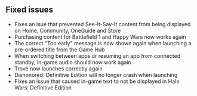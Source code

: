## Fixed issues
- Fixes an isue that prevented See-It-Say-It content from being displayed on Home, Community, OneGuide and Store
- Purchasing content for Battlefield 1 and Happy Wars now works again
- The correct "Too early" message is now shown again when launching a pre-ordered title from the Game Hub
- When switching between apps or resuming an app from connected standby, in-game audio should now work again
- Trove now launches correctly again
- Dishonored: Definitive Edition will no longer crash when launching
- Fixes an issue that caused in-game text to not be displayed in Halo Wars: Definitive Edition
